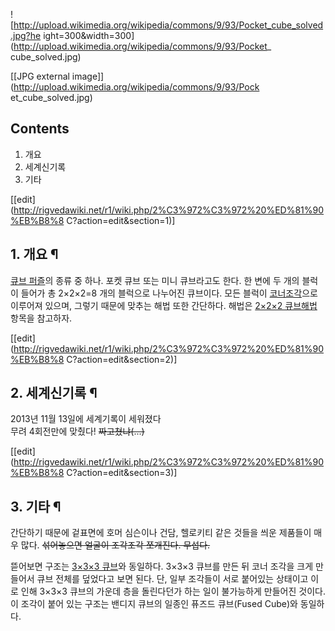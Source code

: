![http://upload.wikimedia.org/wikipedia/commons/9/93/Pocket_cube_solved.jpg?he
ight=300&width=300](http://upload.wikimedia.org/wikipedia/commons/9/93/Pocket_
cube_solved.jpg)

[[JPG external image]](http://upload.wikimedia.org/wikipedia/commons/9/93/Pock
et_cube_solved.jpg)

## Contents

    

1. 개요 
2. 세계신기록 
3. 기타 

[[edit](http://rigvedawiki.net/r1/wiki.php/2%C3%972%C3%972%20%ED%81%90%EB%B8%8
C?action=edit&section=1)]

## 1. 개요 ¶

[큐브 퍼즐](%ED%81%90%EB%B8%8C%20%ED%8D%BC%EC%A6%90.md)의 종류 중 하나. 포켓 큐브 또는 미니
큐브라고도 한다. 한 변에 두 개의 블럭이 들어가 총 2×2×2=8 개의 블럭으로 나누어진 큐브이다. 모든 블럭이 [코너조각](%EC%BD%94%EB%84%88%20%EC%A1%B0%EA%B0%81.md)으로 이루어져 있으며, 그렇기 때문에 맞추는 해법
또한 간단하다. 해법은 [2×2×2 큐브해법](2%C3%972%C3%972%20%ED%81%90%EB%B8%8C%20%ED%95%B4%EB%B2%95.md) 항목을 참고하자.

  

[[edit](http://rigvedawiki.net/r1/wiki.php/2%C3%972%C3%972%20%ED%81%90%EB%B8%8
C?action=edit&section=2)]

## 2. 세계신기록 ¶

  

2013년 11월 13일에 세계기록이 세워졌다  
무려 4회전만에 맞췄다! <del>짜고쳤냐(...)</del>

[[edit](http://rigvedawiki.net/r1/wiki.php/2%C3%972%C3%972%20%ED%81%90%EB%B8%8
C?action=edit&section=3)]

## 3. 기타 ¶

간단하기 때문에 겉표면에 호머 심슨이나 건담, 헬로키티 같은 것들을 씌운 제품들이 매우 많다. <del>섞어놓으면 얼굴이 조각조각 쪼개진다.
무섭다.</del>

  

뜯어보면 구조는 [3×3×3 큐브](3%C3%973%C3%973%20%ED%81%90%EB%B8%8C.md)와 동일하다. 3×3×3
큐브를 만든 뒤 코너 조각을 크게 만들어서 큐브 전체를 덮었다고 보면 된다. 단, 일부 조각들이 서로 붙어있는 상태이고 이로 인해 3×3×3
큐브의 가운데 층을 돌린다던가 하는 일이 불가능하게 만들어진 것이다. 이 조각이 붙어 있는 구조는 밴디지 큐브의 일종인 퓨즈드
큐브(Fused Cube)와 동일하다.

